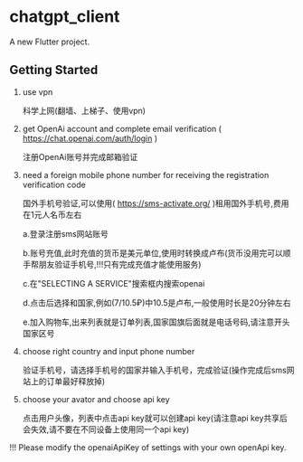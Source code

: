 # chatgpt_client

A new Flutter project.

## Getting Started

1.  use vpn
 
    科学上网(翻墙、上梯子、使用vpn)
2.  get OpenAi account and complete email verification ( https://chat.openai.com/auth/login )
 
    注册OpenAi账号并完成邮箱验证
3.  need a foreign mobile phone number for receiving the registration verification code
  
    国外手机号验证,可以使用( https://sms-activate.org/ )租用国外手机号,费用在1元人名币左右
    
    a.登录注册sms网站账号
    
    b.账号充值,此时充值的货币是美元单位,使用时转换成卢布(货币没用完可以顺手帮朋友验证手机号,!!!只有完成充值才能使用服务)  
    
    c.在"SELECTING A SERVICE"搜索框内搜索openai
    
    d.点击后选择和国家,例如(7/10.5₽)中10.5是卢布,一般使用时长是20分钟左右
      
    e.加入购物车,出来列表就是订单列表,国家国旗后面就是电话号码,请注意开头国家区号
    
4.  choose right country and input phone number
    
    验证手机号，请选择手机号的国家并输入手机号，完成验证(操作完成后sms网站上的订单最好释放掉)
    
5.  choose your avator and choose api key

    点击用户头像，列表中点击api key就可以创建api key(请注意api key共享后会失效,请不要在不同设备上使用同一个api key)
 
!!!    Please modify the openaiApiKey of settings with your own openApi key.
